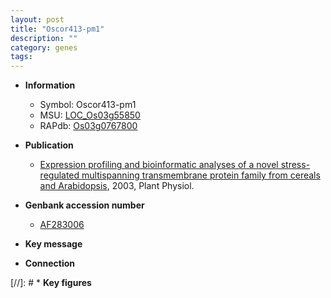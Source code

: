 ```yaml
---
layout: post
title: "Oscor413-pm1"
description: ""
category: genes
tags: 
---
```


* **Information**  
    + Symbol: Oscor413-pm1  
    + MSU: [LOC_Os03g55850](http://rice.plantbiology.msu.edu/cgi-bin/ORF_infopage.cgi?orf=LOC_Os03g55850)  
    + RAPdb: [Os03g0767800](http://rapdb.dna.affrc.go.jp/viewer/gbrowse_details/irgsp1?name=Os03g0767800)  

* **Publication**  
    + [Expression profiling and bioinformatic analyses of a novel stress-regulated multispanning transmembrane protein family from cereals and Arabidopsis](http://www.ncbi.nlm.nih.gov/pubmed?term=Expression+profiling+and+bioinformatic+analyses+of+a+novel+stress-regulated+multispanning+transmembrane+protein+family+from+cereals+and+Arabidopsis%5BTitle%5D), 2003, Plant Physiol.

* **Genbank accession number**  
    + [AF283006](http://www.ncbi.nlm.nih.gov/nuccore/AF283006)

* **Key message**  

* **Connection**  

[//]: # * **Key figures**  


